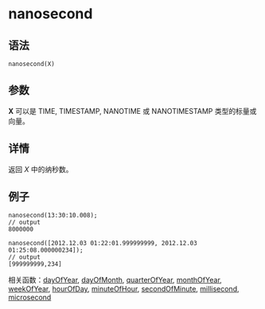 # nanosecond

## 语法

`nanosecond(X)`

## 参数

**X** 可以是 TIME, TIMESTAMP, NANOTIME 或 NANOTIMESTAMP
类型的标量或向量。

## 详情

返回 *X* 中的纳秒数。

## 例子

```
nanosecond(13:30:10.008);
// output
8000000

nanosecond([2012.12.03 01:22:01.999999999, 2012.12.03 01:25:08.000000234]);
// output
[999999999,234]
```

相关函数：[dayOfYear](../d/dayOfYear.html), [dayOfMonth](../d/dayOfMonth.html), [quarterOfYear](../q/quarterOfYear.html), [monthOfYear](../m/monthOfYear.html), [weekOfYear](../w/weekOfYear.html), [hourOfDay](../h/hourOfDay.html), [minuteOfHour](../m/minuteOfHour.html), [secondOfMinute](../s/secondOfMinute.html), [millisecond](../m/millisecond.html), [microsecond](../m/microsecond.html)

